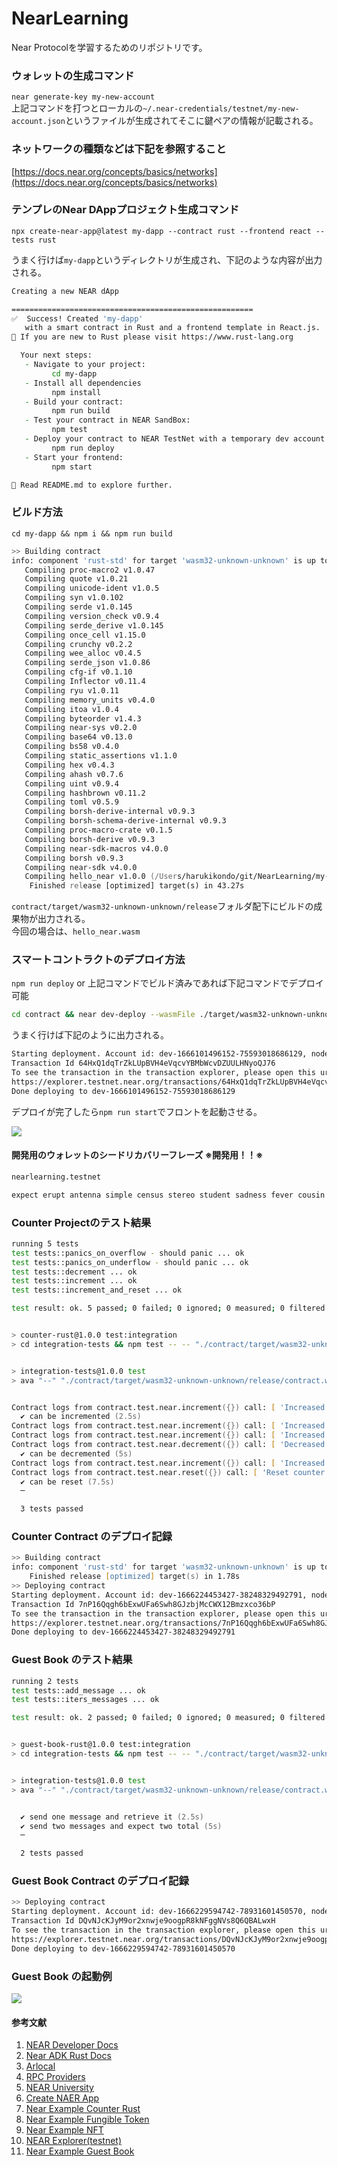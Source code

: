 # NearLearning
Near Protocolを学習するためのリポジトリです。

### ウォレットの生成コマンド

`near generate-key my-new-account`  
 上記コマンドを打つとローカルの`~/.near-credentials/testnet/my-new-account.json`というファイルが生成されてそこに鍵ペアの情報が記載される。

### ネットワークの種類などは下記を参照すること

[https://docs.near.org/concepts/basics/networks](https://docs.near.org/concepts/basics/networks)

### テンプレのNear DAppプロジェクト生成コマンド

`npx create-near-app@latest my-dapp --contract rust --frontend react --tests rust`  

うまく行けば`my-dapp`というディレクトリが生成され、下記のような内容が出力される。

```zsh
Creating a new NEAR dApp

======================================================
✅  Success! Created 'my-dapp'
   with a smart contract in Rust and a frontend template in React.js.
🦀 If you are new to Rust please visit https://www.rust-lang.org 

  Your next steps:
   - Navigate to your project:
         cd my-dapp
   - Install all dependencies
         npm install
   - Build your contract:
         npm run build
   - Test your contract in NEAR SandBox:
         npm test
   - Deploy your contract to NEAR TestNet with a temporary dev account:
         npm run deploy
   - Start your frontend:
         npm start

🧠 Read README.md to explore further.
```

### ビルド方法

`cd my-dapp && npm i && npm run build`

```zsh
>> Building contract
info: component 'rust-std' for target 'wasm32-unknown-unknown' is up to date
   Compiling proc-macro2 v1.0.47
   Compiling quote v1.0.21
   Compiling unicode-ident v1.0.5
   Compiling syn v1.0.102
   Compiling serde v1.0.145
   Compiling version_check v0.9.4
   Compiling serde_derive v1.0.145
   Compiling once_cell v1.15.0
   Compiling crunchy v0.2.2
   Compiling wee_alloc v0.4.5
   Compiling serde_json v1.0.86
   Compiling cfg-if v0.1.10
   Compiling Inflector v0.11.4
   Compiling ryu v1.0.11
   Compiling memory_units v0.4.0
   Compiling itoa v1.0.4
   Compiling byteorder v1.4.3
   Compiling near-sys v0.2.0
   Compiling base64 v0.13.0
   Compiling bs58 v0.4.0
   Compiling static_assertions v1.1.0
   Compiling hex v0.4.3
   Compiling ahash v0.7.6
   Compiling uint v0.9.4
   Compiling hashbrown v0.11.2
   Compiling toml v0.5.9
   Compiling borsh-derive-internal v0.9.3
   Compiling borsh-schema-derive-internal v0.9.3
   Compiling proc-macro-crate v0.1.5
   Compiling borsh-derive v0.9.3
   Compiling near-sdk-macros v4.0.0
   Compiling borsh v0.9.3
   Compiling near-sdk v4.0.0
   Compiling hello_near v1.0.0 (/Users/harukikondo/git/NearLearning/my-dapp/contract)
    Finished release [optimized] target(s) in 43.27s
```

`contract/target/wasm32-unknown-unknown/release`フォルダ配下にビルドの成果物が出力される。  
今回の場合は、`hello_near.wasm`

### スマートコントラクトのデプロイ方法

`npm run deploy` or 上記コマンドでビルド済みであれば下記コマンドでデプロイ可能

```zsh
cd contract && near dev-deploy --wasmFile ./target/wasm32-unknown-unknown/release/hello_near.wasm
```

うまく行けば下記のように出力される。

```zsh
Starting deployment. Account id: dev-1666101496152-75593018686129, node: https://rpc.testnet.near.org, helper: https://helper.testnet.near.org, file: ./target/wasm32-unknown-unknown/release/hello_near.wasm
Transaction Id 64HxQ1dqTrZkLUpBVH4eVqcvYBMbWcvDZUULHNyoQJ76
To see the transaction in the transaction explorer, please open this url in your browser
https://explorer.testnet.near.org/transactions/64HxQ1dqTrZkLUpBVH4eVqcvYBMbWcvDZUULHNyoQJ76
Done deploying to dev-1666101496152-75593018686129
```

デプロイが完了したら`npm run start`でフロントを起動させる。

<img src="./docs/img/hello.png">


#### 開発用のウォレットのシードリカバリーフレーズ ※開発用！！※

```zsh
nearlearning.testnet

expect erupt antenna simple census stereo student sadness fever cousin news escape
```

### Counter Projectのテスト結果

```zsh
running 5 tests
test tests::panics_on_overflow - should panic ... ok
test tests::panics_on_underflow - should panic ... ok
test tests::decrement ... ok
test tests::increment ... ok
test tests::increment_and_reset ... ok

test result: ok. 5 passed; 0 failed; 0 ignored; 0 measured; 0 filtered out; finished in 0.00s


> counter-rust@1.0.0 test:integration
> cd integration-tests && npm test -- -- "./contract/target/wasm32-unknown-unknown/release/contract.wasm"


> integration-tests@1.0.0 test
> ava "--" "./contract/target/wasm32-unknown-unknown/release/contract.wasm"


Contract logs from contract.test.near.increment({}) call: [ 'Increased number to 1' ]
  ✔ can be incremented (2.5s)
Contract logs from contract.test.near.increment({}) call: [ 'Increased number to 1' ]
Contract logs from contract.test.near.increment({}) call: [ 'Increased number to 1' ]
Contract logs from contract.test.near.decrement({}) call: [ 'Decreased number to 0' ]
  ✔ can be decremented (5s)
Contract logs from contract.test.near.increment({}) call: [ 'Increased number to 2' ]
Contract logs from contract.test.near.reset({}) call: [ 'Reset counter to zero' ]
  ✔ can be reset (7.5s)
  ─

  3 tests passed
```

### Counter Contract のデプロイ記録

```zsh
>> Building contract
info: component 'rust-std' for target 'wasm32-unknown-unknown' is up to date
    Finished release [optimized] target(s) in 1.78s
>> Deploying contract
Starting deployment. Account id: dev-1666224453427-38248329492791, node: https://rpc.testnet.near.org, helper: https://helper.testnet.near.org, file: ./target/wasm32-unknown-unknown/release/contract.wasm
Transaction Id 7nP16Qqgh6bExwUFa6Swh8GJzbjMcCWX12Bmzxco36bP
To see the transaction in the transaction explorer, please open this url in your browser
https://explorer.testnet.near.org/transactions/7nP16Qqgh6bExwUFa6Swh8GJzbjMcCWX12Bmzxco36bP
Done deploying to dev-1666224453427-38248329492791
```

### Guest Book のテスト結果

```zsh
running 2 tests
test tests::add_message ... ok
test tests::iters_messages ... ok

test result: ok. 2 passed; 0 failed; 0 ignored; 0 measured; 0 filtered out; finished in 0.00s


> guest-book-rust@1.0.0 test:integration
> cd integration-tests && npm test -- -- "./contract/target/wasm32-unknown-unknown/release/contract.wasm"


> integration-tests@1.0.0 test
> ava "--" "./contract/target/wasm32-unknown-unknown/release/contract.wasm"


  ✔ send one message and retrieve it (2.5s)
  ✔ send two messages and expect two total (5s)
  ─

  2 tests passed
```

### Guest Book Contract のデプロイ記録

```zsh
>> Deploying contract
Starting deployment. Account id: dev-1666229594742-78931601450570, node: https://rpc.testnet.near.org, helper: https://helper.testnet.near.org, file: ./target/wasm32-unknown-unknown/release/contract.wasm
Transaction Id DQvNJcKJyM9or2xnwje9oogpR8kNFggNVs8Q6QBALwxH
To see the transaction in the transaction explorer, please open this url in your browser
https://explorer.testnet.near.org/transactions/DQvNJcKJyM9or2xnwje9oogpR8kNFggNVs8Q6QBALwxH
Done deploying to dev-1666229594742-78931601450570
```

### Guest Book の起動例

<img src="./docs/img/guest-book.png">

#### 参考文献
1. [NEAR Developer Docs](https://docs.near.org/concepts/basics/protocol)
2. [Near ADK Rust Docs](https://docs.rs/near-sdk/latest/near_sdk/collections/)
3. [Arlocal](https://github.com/textury/arlocal)
4. [RPC Providers](https://docs.near.org/api/rpc/providers)
5. [NEAR University](https://www.near.university/)
6. [Create NAER App](https://github.com/near/create-near-app)
7. [Near Example Counter Rust](https://github.com/near-examples/counter-rust)
8. [Near Example Fungible Token](https://github.com/near-examples/FT)
9. [Near Example NFT](https://github.com/near-examples/NFT)
10. [NEAR Explorer(testnet)](https://explorer.testnet.near.org/)
11. [Near Example Guest Book](https://github.com/near-examples/guest-book-rust)